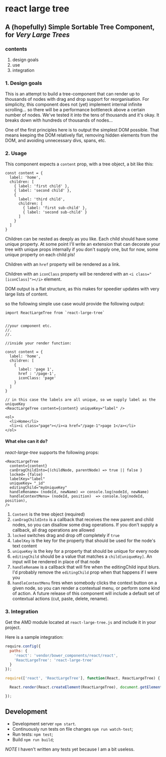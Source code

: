 # react large tree

## A (hopefully) Simple Sortable Tree Component, for *Very Large Trees*

### contents
1. design goals
2. use
3. integration

### 1. Design goals

This is an attempt to build a tree-component that can render up to thousands of nodes with drag and drop support for reorganisation. For simplicity, this component does not (yet) implement internal infinite scrolling… so there will be a performance bottleneck above a certain number of nodes. We've tested it into the tens of thousands and it's okay. It breaks down with hundreds of thousands of nodes… 

One of the first principles here is to output the simplest DOM possible. That means keeping the DOM relatively flat, removing hidden elements from the DOM, and avoiding unnecessary divs, spans, etc. 


### 2. Usage

This component expects a `content` prop, with a tree object, a bit like this:

```
const content = {
  label: 'home',
  children: [
    { label: 'first child' },
    { label: 'second child' },
    { 
      label: 'third child',
      children: [
        { label: 'first sub-child' },
        { label: 'second sub-child' }
      ]
    }
  ]
}
```

Children can be nested as deeply as you like. Each child should have some unique property. At some point I'll write an extension that can decorate your tree with unique props internally if you don't supply one, but for now, some unique property on each child pls!

Children with an `href` property will be rendered as a link.

Children with an `iconClass` property will be rendered with an `<i class="[iconClass]"></i>` element.

DOM output is a flat structure, as this makes for speedier updates with very large lists of content. 

so the following simple use case would provide the following output:
```
import ReactLargeTree from `react-large-tree`


//your component etc.
//.
//.

//inside your render function:

const content = {
  label: 'home',
  children: [
    {
      label: 'page 1',
      href : '/page-1',
      iconClass: 'page'
    }
  ]
}

// in this case the labels are all unique, so we supply label as the uniqueKey
<ReactLargeTree content={content} uniqueKey="label" /> 

```

```
<ol>
  <li>Home</li>
  <li><i class="page"></i><a href="/page-1">page 1</a></li>
</ol>
```

#### What else can it do?

*react-large-tree* supports the following props:

```
<ReactLargeTree
  content={content}
  canDragChildInto={(childNode, parentNode) => true || false }  
  locked= {false}
  labelKey="label"
  uniqueKey= "_id"
  editingChild="myUniqueKey"
  handleRename= (nodeId, newName) => console.log(nodeId, newName)
  handleContextMenu= (nodeId, position)  => console.log(nodeId, position),
/>
```

1. `Content` is the tree object (required)
2. `canDragChildInto` is a callback that receives the new parent and child nodes, so you can disallow some drag operations. If you don't supply a callback, all drag operations are allowed
3. `locked` switches drag and drop off completely if `true`
3. `labelKey` is the key for the property that should be used for the node's text content
4. `uniqueKey` is the key for a property that should be unique for every node
5. `editingChild` should be a value that matches a `child[uniqueKey]`. An input will be rendered in place of that node
6. `handleRename` is a callback that will fire when the editingChild input blurs. I'd probably remove the `editingChild` prop when that happens if I were you
7. `handleContextMenu` fires when somebody clicks the context button on a given node, so you can render a contextual menu, or perform some kind of action. A future release of this component will include a default set of contextual actions (cut, paste, delete, rename).



### 3. Integration

Get the AMD module located at `react-large-tree.js` and include it in your project.

Here is a sample integration:

```js
require.config({
  paths: {
    'react': 'vendor/bower_components/react/react',
    'ReactLargeTree': 'react-large-tree'
  }
});

require(['react', 'ReactLargeTree'], function(React, ReactLargeTree) {

  React.render(React.createElement(ReactLargeTree), document.getElementById('widget-container'));

});
```

## Development

* Development server `npm start`.
* Continuously run tests on file changes `npm run watch-test`;
* Run tests: `npm test`;
* Build `npm run build`;

*NOTE* I haven't written any tests yet because I am a bit useless. 

